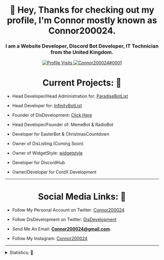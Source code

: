 <h1 align="center">👋 Hey, Thanks for checking out my profile, I'm Connor mostly known as Connor200024.</h1>
<h3 align="center">I am a Website Developer, Discord Bot Developer, IT Technician from the United Kingdom.</h3>

<p align="center">
  <a href="https://github.com/Connor200024">
    <img src="https://komarev.com/ghpvc/?username=Connor200024&style=flat-square&label=Profile%20Views&logo=github" alt="Profile Visits"/>
  </a>
  <a href="https://discord.com/users/324646179134636043">
    <img src="https://img.shields.io/badge/Connor200024%230001-%237289da?logo=discord&style=flat-square" alt="Connor200024#0001"/>
  </a>
</p>

<h1 align="center">Current Projects: 🤔</h1>

- Head Developer/Head Administration for: [ParadiseBotList](https://www.paradisebots.net/)

- Head Developer for: [InfinityBotList](https://infinitybots.xyz/)

- Founder of DisDevelopment: [Click Here](https://discord.gg/ABkPPztHdE)

- Head Developer/Founder of: MemeBot & RadioBot

- Developer for EasterBot & ChristmasCountdown

- Owner of DisListing (Coming Soon)

- Owner of WidgetStyle: [widgetstyle](https://www.widgetstyle.xyz)

- Developer for DiscordHub

- Owner/Developer for CordX Development

<hr>

<h1 align="center">Social Media Links: 🔗</h1>

- Follow My Personal Account on Twitter: [Connor200024](https://twitter.com/Connor200024)

- Follow DisDevelopment on Twitter: [DisDevelopment](https://twitter.com/DisDevelopmentt)

- Send Me An Email: **Connor200024@gmail.com**.

- Follow My Instagram: [Connor200024](https://www.instagram.com/connor_200024/)
<hr>


<details>
<summary>Statistics: 🤪</summary> 
<img src="https://github-readme-stats.vercel.app/api/top-langs/?username=Connor200024&layout=compact&theme=tokyonight" />
<img src="https://github-readme-stats.vercel.app/api?username=Connor200024&count_private=true&show_icons=true&theme=tokyonight" />
</details>
